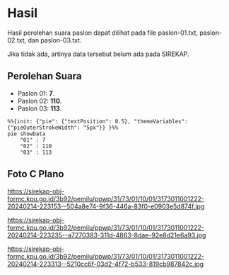 # Hasil

Hasil perolehan suara paslon dapat dilihat pada file paslon-01.txt, paslon-02.txt, dan paslon-03.txt.

Jika tidak ada, artinya data tersebut belum ada pada SIREKAP.

## Perolehan Suara

 * Paslon 01: **7**.
 * Paslon 02: **110**.
 * Paslon 03: **113**.

```mermaid
%%{init: {"pie": {"textPosition": 0.5}, "themeVariables": {"pieOuterStrokeWidth": "5px"}} }%%
pie showData
    "01" : 7
    "02" : 110
    "03" : 113
```
## Foto C Plano

https://sirekap-obj-formc.kpu.go.id/3b92/pemilu/ppwp/31/73/01/10/01/3173011001222-20240214-223153--504a8e74-9f36-446a-83f0-e0903e5d874f.jpg

https://sirekap-obj-formc.kpu.go.id/3b92/pemilu/ppwp/31/73/01/10/01/3173011001222-20240214-223235--a7270383-311d-4863-8dae-92e8d21e6a93.jpg

https://sirekap-obj-formc.kpu.go.id/3b92/pemilu/ppwp/31/73/01/10/01/3173011001222-20240214-223313--5210cc6f-03d2-4f72-b533-819cb987842c.jpg
